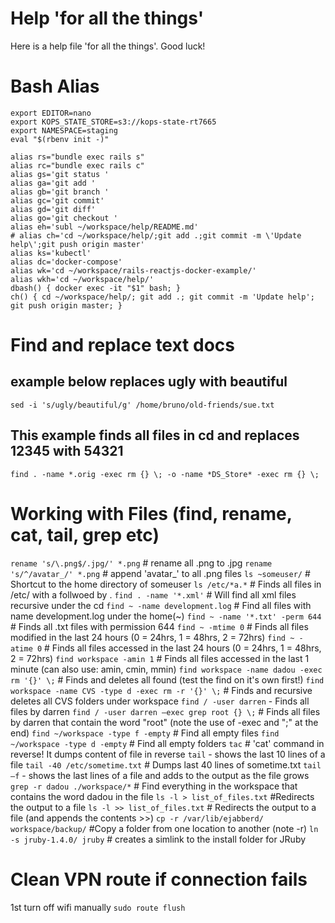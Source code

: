 # Help 'for all the things'

Here is a help file 'for all the things'. Good luck!
# Bash Alias

```
export EDITOR=nano
export KOPS_STATE_STORE=s3://kops-state-rt7665
export NAMESPACE=staging
eval "$(rbenv init -)"

alias rs="bundle exec rails s"
alias rc="bundle exec rails c"
alias gs='git status '
alias ga='git add '
alias gb='git branch '
alias gc='git commit'
alias gd='git diff'
alias go='git checkout '
alias eh='subl ~/workspace/help/README.md'
# alias ch='cd ~/workspace/help/;git add .;git commit -m \'Update help\';git push origin master'
alias ks='kubectl'
alias dc='docker-compose'
alias wk='cd ~/workspace/rails-reactjs-docker-example/'
alias wkh='cd ~/workspace/help/'
dbash() { docker exec -it "$1" bash; }
ch() { cd ~/workspace/help/; git add .; git commit -m 'Update help'; git push origin master; }
```

# Find and replace text docs
## example below replaces ugly with beautiful
`sed -i 's/ugly/beautiful/g' /home/bruno/old-friends/sue.txt`

## This example finds all files in cd and replaces 12345 with 54321
`find . -name *.orig -exec rm {} \; -o -name *DS_Store* -exec rm {} \;`

# Working with Files (find, rename, cat, tail, grep etc)
`rename 's/\.png$/.jpg/' *.png`	 # rename all .png to .jpg
`rename 's/^/avatar_/' *.png`		# append 'avatar_' to all .png files
`ls ~someuser/`	# Shortcut to the home directory of someuser
`ls /etc/*a.*` 	# Finds all files in /etc/ with a follwoed by .
`find . -name '*.xml'` 	# Will find all xml files recursive under the cd
`find ~ -name development.log` 		# Find all files with name development.log under the home(~)
`find ~ -name '*.txt' -perm 644`		# Finds all .txt files with permission 644
`find ~ -mtime 0`						# Finds all files modified in the last 24 hours (0 = 24hrs, 1 = 48hrs, 2 = 72hrs)
`find ~ -atime 0`						# Finds all files accessed in the last 24 hours (0 = 24hrs, 1 = 48hrs, 2 = 72hrs)
`find workspace -amin 1`				# Finds all files accessed in the last 1 minute (can also use: amin, cmin, mmin)
`find workspace -name dadou -exec rm '{}' \;`	# Finds and deletes all found (test the find on it's own first!)
`find workspace -name CVS -type d -exec rm -r '{}' \;`	# Finds and recursive deletes all CVS folders under workspace
`find / -user darren`			- Finds all files by darren
`find / -user darren –exec grep root {} \;` # Finds all files by darren that contain the word "root" (note the use of -exec and "\;" at the end)
`find ~/workspace -type f -empty` # Find all empty files
`find ~/workspace -type d -empty` # Find all empty folders
`tac` 	# 'cat' command in reverse! It dumps content of file in reverse
`tail` 	- shows the last 10 lines of a file
`tail -40 /etc/sometime.txt`	# Dumps last 40 lines of sometime.txt
`tail –f`	- shows the last lines of a file and adds to the output as the file grows
`grep -r dadou ./workspace/*`  # Find everything in the workspace that contains the word dadou in the file 
`ls -l > list_of_files.txt` #Redirects the output to a file
`ls -l >> list_of_files.txt` # Redirects the output to a file (and appends the contents >>)
`cp -r /var/lib/ejabberd/ workspace/backup/` 	#Copy a folder from one location to another (note -r)
`ln -s jruby-1.4.0/ jruby` # creates a simlink to the install folder for JRuby

# Clean VPN route if connection fails
1st turn off wifi manually
`sudo route flush`